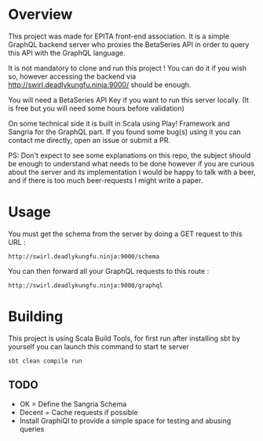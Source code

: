 # Overview

This project was made for EPITA front-end association.
It is a simple GraphQL backend server who proxies the BetaSeries
API in order to query this API with the GraphQL language.

It is not mandatory to clone and run this project ! You can do it if you wish so, however accessing the backend via
http://swirl.deadlykungfu.ninja:9000/ should be enough.

You will need a BetaSeries API Key if you want to run this server locally. (It is free but you will need some hours before validation)

On some technical side it is built in Scala using Play! Framework and Sangria for the GraphQL part.
If you found some bug(s) using it you can contact me directly, open an issue or submit a PR.

PS: Don't expect to see some explanations on this repo, the subject should be enough to understand what needs to be done
however if you are curious about the server and its implementation I would be happy to talk with a beer, and if there
is too much beer-requests I might write a paper.

# Usage
You must get the schema from the server by doing a GET request to this URL :
````
http://swirl.deadlykungfu.ninja:9000/schema
````

You can then forward all your GraphQL requests to this route :
```
http://swirl.deadlykungfu.ninja:9000/graphql
```

# Building
This project is using Scala Build Tools, for first run after installing
sbt by yourself you can launch this command to start te server
```
sbt clean compile run
```

## TODO
- OK = Define the Sangria Schema
- Decent = Cache requests if possible
- Install GraphiQl to provide a simple space for testing and abusing queries